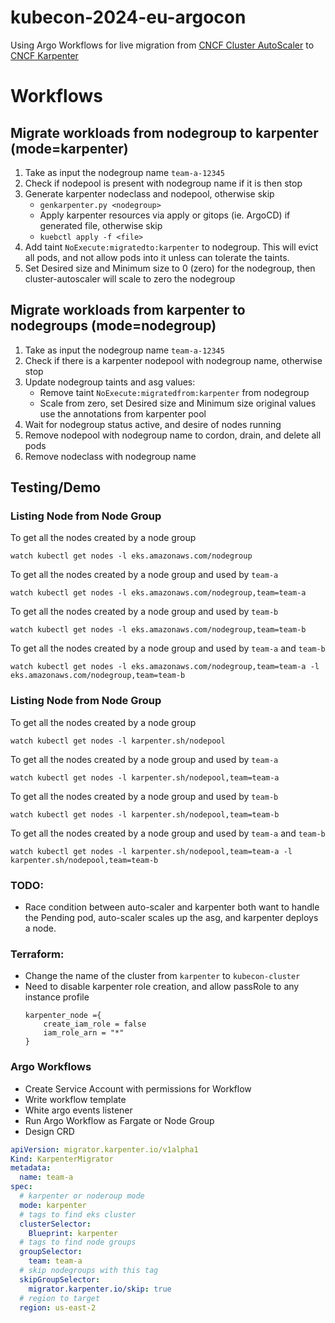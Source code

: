 # kubecon-2024-eu-argocon
Using Argo Workflows for live migration from [CNCF Cluster AutoScaler](https://github.com/kubernetes/autoscaler) to [CNCF Karpenter](https://github.com/kubernetes-sigs/karpenter)

# Workflows

## Migrate workloads from nodegroup to karpenter (mode=karpenter)
1. Take as input the nodegroup name `team-a-12345`
1. Check if nodepool is present with nodegroup name if it is then stop
1. Generate karpenter nodeclass and nodepool, otherwise skip
    - `genkarpenter.py <nodegroup>`
    - Apply karpenter resources via apply or gitops (ie. ArgoCD) if generated file, otherwise skip
    - `kuebctl apply -f <file>`
1. Add taint `NoExecute:migratedto:karpenter` to nodegroup. This will evict all pods, and not allow pods into it unless can tolerate the taints.
1. Set Desired size and Minimum size to 0 (zero) for the nodegroup, then cluster-autoscaler will scale to zero the nodegroup

## Migrate workloads from karpenter to nodegroups (mode=nodegroup)
1. Take as input the nodegroup name `team-a-12345`
1. Check if there is a karpenter nodepool with nodegroup name, otherwise stop
1. Update nodegroup taints and asg values:
    - Remove taint `NoExecute:migratedfrom:karpenter` from nodegroup
    - Scale from zero, set Desired size and Minimum size original values use the annotations from karpenter pool
1. Wait for nodegroup status active, and desire of nodes running
1. Remove nodepool with nodegroup name to cordon, drain, and delete all pods
1. Remove nodeclass with nodegroup name


## Testing/Demo
### Listing Node from Node Group
To get all the nodes created by a node group
```shell
watch kubectl get nodes -l eks.amazonaws.com/nodegroup
```
To get all the nodes created by a node group and used by `team-a`
```shell
watch kubectl get nodes -l eks.amazonaws.com/nodegroup,team=team-a
```
To get all the nodes created by a node group and used by `team-b`
```shell
watch kubectl get nodes -l eks.amazonaws.com/nodegroup,team=team-b
```
To get all the nodes created by a node group and used by `team-a` and `team-b`
```shell
watch kubectl get nodes -l eks.amazonaws.com/nodegroup,team=team-a -l eks.amazonaws.com/nodegroup,team=team-b
```
### Listing Node from Node Group
To get all the nodes created by a node group
```shell
watch kubectl get nodes -l karpenter.sh/nodepool
```
To get all the nodes created by a node group and used by `team-a`
```shell
watch kubectl get nodes -l karpenter.sh/nodepool,team=team-a
```
To get all the nodes created by a node group and used by `team-b`
```shell
watch kubectl get nodes -l karpenter.sh/nodepool,team=team-b
```
To get all the nodes created by a node group and used by `team-a` and `team-b`
```shell
watch kubectl get nodes -l karpenter.sh/nodepool,team=team-a -l karpenter.sh/nodepool,team=team-b
```




### TODO:
- Race condition between auto-scaler and karpenter both want to handle the Pending pod, auto-scaler scales up the asg, and karpenter deploys a node.
### Terraform:
- Change the name of the cluster from `karpenter` to `kubecon-cluster`
- Need to disable karpenter role creation, and allow passRole to any instance profile
    ```hcp
    karpenter_node ={
        create_iam_role = false
        iam_role_arn = "*"
    }
    ```

### Argo Workflows
- Create Service Account with permissions for Workflow
- Write workflow template
- White argo events listener
- Run Argo Workflow as Fargate or Node Group
- Design CRD
```yaml
apiVersion: migrator.karpenter.io/v1alpha1
Kind: KarpenterMigrator
metadata:
  name: team-a
spec:
  # karpenter or noderoup mode
  mode: karpenter
  # tags to find eks cluster
  clusterSelector:
    Blueprint: karpenter
  # tags to find node groups
  groupSelector:
    team: team-a
  # skip nodegroups with this tag
  skipGroupSelector:
    migrator.karpenter.io/skip: true
  # region to target
  region: us-east-2
```

